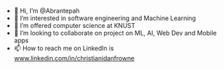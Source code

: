 - 👋 Hi, I’m @Abrantepah
- 👀 I’m interested in software engineering and Machine Learning 
- 🌱 I’m offered computer science at KNUST
- 💞️ I’m looking to collaborate on project on ML, AI, Web Dev and Mobile apps 
- 📫 How to reach me on LinkedIn is www.linkedin.com/in/christianidanfrowne

<!---
Abrantepah/Abrantepah is a ✨ special ✨ repository because its `README.md` (this file) appears on your GitHub profile.
You can click the Preview link to take a look at your changes.
--->
